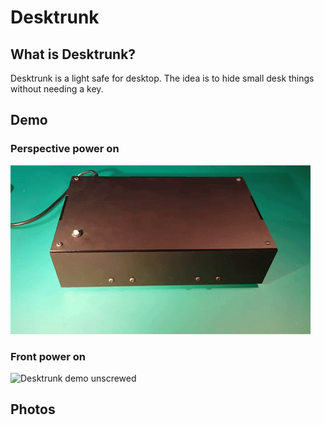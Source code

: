# Desktrunk

## What is Desktrunk?
Desktrunk is a light safe for desktop. The idea is to hide small desk things without needing a key.

## Demo
### Perspective power on
![Desktrunk demo](https://raw.githubusercontent.com/phoax/desktrunk/master/media/desktrunk-demo.gif)
### Front power on
![Desktrunk demo unscrewed](https://raw.githubusercontent.com/phoax/desktrunk/master/media/desktrunk-demo-unscrewed.gif)

## Photos
